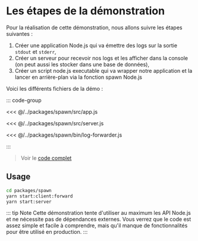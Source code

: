 # Les étapes de la démonstration

Pour la réalisation de cette démonstration, nous allons suivre les étapes suivantes :

1) Créer une application Node.js qui va émettre des logs sur la sortie `stdout` et `stderr`,
2) Créer un serveur pour recevoir nos logs et les afficher dans la console (on peut aussi les stocker dans une base de données),
3) Créer un script node.js executable qui va wrapper notre application et la lancer en arrière-plan via la fonction spawn Node.js

Voici les différents fichiers de la démo :

::: code-group

<<< @/../packages/spawn/src/app.js

<<< @/../packages/spawn/src/server.js

<<< @/../packages/spawn/bin/log-forwarder.js

:::

> Voir le [code complet](https://github.com/romakita/bbl-nodejs-2024/tree/main/packages/spawn)

## Usage

```sh
cd packages/spawn
yarn start:client:forward
yarn start:server
```

::: tip Note
Cette démonstration tente d'utiliser au maximum les API Node.js et ne nécessite pas de dépendances externes. 
Vous verrez que le code est assez simple et facile à comprendre, mais qu'il manque de fonctionnalités pour être utilisé en production.
:::


  
